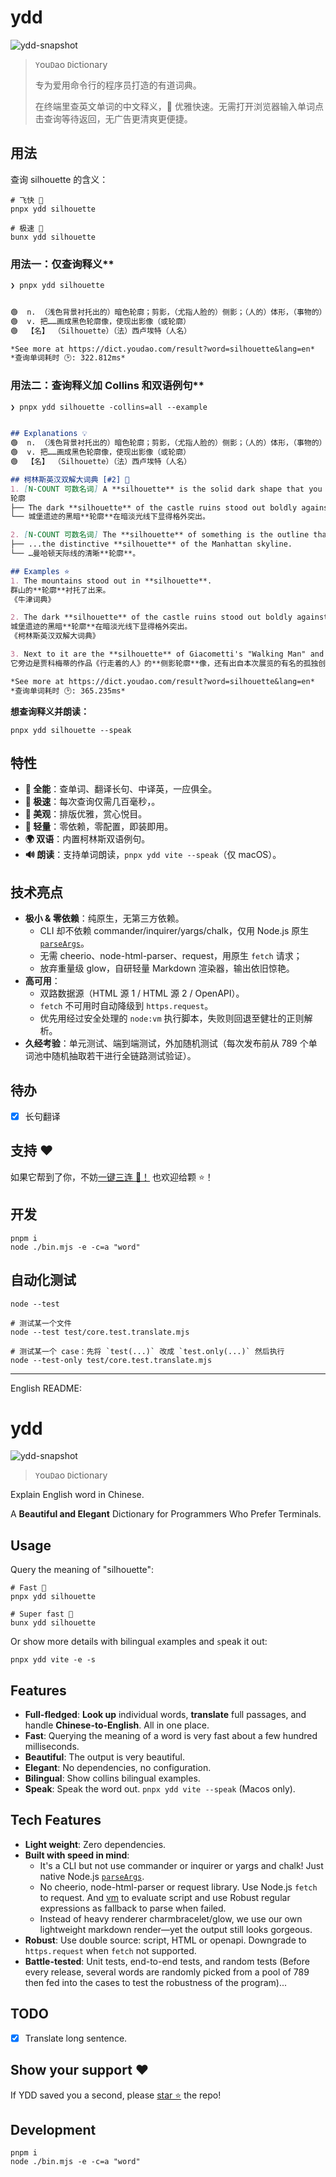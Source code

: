 
# ydd

![ydd-snapshot](assets/ydd-snapshot.png)

> `Y`ou`D`ao `D`ictionary
>
> 专为爱用命令行的程序员打造的有道词典。
>
> 在终端里查英文单词的中文释义，🦢 优雅快速。无需打开浏览器输入单词点击查询等待返回，无广告更清爽更便捷。

## 用法

查询 silhouette 的含义：

```shell
# 飞快 🚀
pnpx ydd silhouette

# 极速 🚀
bunx ydd silhouette
```

### 用法一：仅查询释义**

```markdown
❯ pnpx ydd silhouette


🟢  n. （浅色背景衬托出的）暗色轮廓；剪影，（尤指人脸的）侧影；（人的）体形，（事物的）形状
🟢  v. 把……画成黑色轮廓像，使现出影像（或轮廓）
🟢  【名】 （Silhouette）（法）西卢埃特（人名）

*See more at https://dict.youdao.com/result?word=silhouette&lang=en*
*查询单词耗时 🕑: 322.812ms*
```

### 用法二：查询释义加 Collins 和双语例句**

```markdown
❯ pnpx ydd silhouette -collins=all --example


## Explanations 💡
🟢  n. （浅色背景衬托出的）暗色轮廓；剪影，（尤指人脸的）侧影；（人的）体形，（事物的）形状
🟢  v. 把……画成黑色轮廓像，使现出影像（或轮廓）
🟢  【名】 （Silhouette）（法）西卢埃特（人名）

## 柯林斯英汉双解大词典 [#2] 📖
1. [N-COUNT 可数名词] A **silhouette** is the solid dark shape that you see when someone or something has a bright light or pale background behind them. (强光或浅色背景衬托下的) 黑色
轮廓
├── The dark **silhouette** of the castle ruins stood out boldly against the fading light.
└── 城堡遗迹的黑暗**轮廓**在暗淡光线下显得格外突出。

2. [N-COUNT 可数名词] The **silhouette** of something is the outline that it has, which often helps you to recognize it. 轮廓
├── ...the distinctive **silhouette** of the Manhattan skyline.
└── …曼哈顿天际线的清晰**轮廓**。

## Examples ⭐
1. The mountains stood out in **silhouette**.
群山的**轮廓**衬托了出来。
《牛津词典》

2. The dark **silhouette** of the castle ruins stood out boldly against the fading light.
城堡遗迹的黑暗**轮廓**在暗淡光线下显得格外突出。
《柯林斯英汉双解大词典》

3. Next to it are the **silhouette** of Giacometti's "Walking Man" and an untranslatable blast from the exhibition's famous solitary creator.
它旁边是贾科梅蒂的作品《行走着的人》的**侧影轮廓**像，还有出自本次展览的有名的孤独创作者戈达尔先生的无法翻译的惊人之语。

*See more at https://dict.youdao.com/result?word=silhouette&lang=en*
*查询单词耗时 🕑: 365.235ms*
```

**想查询释义并朗读：**

```shell
pnpx ydd silhouette --speak
```

## 特性

- **🦸 全能**：查单词、翻译长句、中译英，一应俱全。
- **🚀 极速**：每次查询仅需几百毫秒，。
- **🎨 美观**：排版优雅，赏心悦目。
- **🎈 轻量**：零依赖，零配置，即装即用。
- **🌍 双语**：内置柯林斯双语例句。
- **🔊 朗读**：支持单词朗读，`pnpx ydd vite --speak`（仅 macOS）。

## 技术亮点

- **极小 & 零依赖**：纯原生，无第三方依赖。
  - CLI 却不依赖 commander/inquirer/yargs/chalk，仅用 Node.js 原生 [`parseArgs`](https://nodejs.org/docs/latest/api/util.html#utilparseargsconfig)。
  - 无需 cheerio、node-html-parser、request，用原生 `fetch` 请求；
  - 放弃重量级 glow，自研轻量 Markdown 渲染器，输出依旧惊艳。
- **高可用**：
  - 双路数据源（HTML 源 1 / HTML 源 2 / OpenAPI）。
  - `fetch` 不可用时自动降级到 `https.request`。
  - 优先用经过安全处理的 `node:vm` 执行脚本，失败则回退至健壮的正则解析。
- **久经考验**：单元测试、端到端测试，外加随机测试（每次发布前从 789 个单词池中随机抽取若干进行全链路测试验证）。

## 待办

- [x] 长句翻译

## 支持 ❤️

如果它帮到了你，不妨[一键三连 🍻！](https://github.com/legend80s/dict)
也欢迎给颗 ⭐️！

## 开发

```shell
pnpm i
node ./bin.mjs -e -c=a "word"
```

## 自动化测试

```shell
node --test

# 测试某一个文件
node --test test/core.test.translate.mjs

# 测试某一个 case：先将 `test(...)` 改成 `test.only(...)` 然后执行
node --test-only test/core.test.translate.mjs
```

---

English README:

# ydd

![ydd-snapshot](assets/ydd-snapshot.png)

> `Y`ou`D`ao `D`ictionary

Explain English word in Chinese.

A **Beautiful and Elegant** Dictionary for Programmers Who Prefer Terminals.

## Usage

Query the meaning of "silhouette":

```shell
# Fast 🚀
pnpx ydd silhouette

# Super fast 🚀
bunx ydd silhouette
```

Or show more details with bilingual `e`xamples and `s`peak it out:

```shell
pnpx ydd vite -e -s
```

## Features

- **Full-fledged**: **Look up** individual words, **translate** full passages, and handle **Chinese-to-English**. All in one place.
- **Fast**: Querying the meaning of a word is very fast about a few hundred milliseconds.
- **Beautiful**: The output is very beautiful.
- **Elegant**: No dependencies, no configuration.
- **Bilingual**: Show collins bilingual examples.
- **Speak**: Speak the word out. `pnpx ydd vite --speak` (Macos only).

## Tech Features

- **Light weight**: Zero dependencies.
- **Built with speed in mind**:
  - It's a CLI but not use commander or inquirer or yargs and chalk! Just native Node.js [`parseArgs`](https://nodejs.org/docs/latest/api/util.html#utilparseargsconfig).
  - No cheerio, node-html-parser or request library. Use Node.js `fetch` to request. And [vm](https://nodejs.org/docs/latest/api/vm.html) to evaluate script and use Robust regular expressions as fallback to parse when failed.
  - Instead of heavy renderer charmbracelet/glow, we use our own lightweight markdown render—yet the output still looks gorgeous.
- **Robust**: Use double source: script, HTML or openapi. Downgrade to `https.request` when `fetch` not supported.
- **Battle-tested**: Unit tests, end-to-end tests, and random tests (Before every release, several words are randomly picked from a pool of 789 then fed into the cases to test the robustness of the program)...

## TODO

- [x] Translate long sentence.

## Show your support ❤️

If YDD saved you a second, please [star ⭐️](https://github.com/legend80s/dict) the repo!

## Development

```shell
pnpm i
node ./bin.mjs -e -c=a "word"
```
